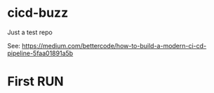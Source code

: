 # cicd-buzz


Just a test repo

See: https://medium.com/bettercode/how-to-build-a-modern-ci-cd-pipeline-5faa01891a5b

# First RUN
